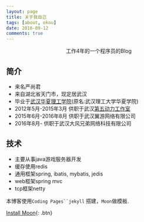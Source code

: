 ```yaml
---
layout: page
title: 关于我自己
tags: [about, okou]
date: 2016-09-12
comments: true
---
```

    
<center>工作4年的一个程序员的Blog</center>

## 简介
* 来名严尚君
* 来自湖北省天门市，现定居武汉
* 毕业于[武汉华夏理工学院](http://www.1957.cn)(原名:武汉理工大学华夏学院)
* 2012年5月-2015年3月 供职于武汉[第五动力工作室](http://www.d5power.com)
* 2015年6月-2016年8月 供职于武汉翼游网络有限公司
* 2016年8月-  供职于武汉大风兄弟网络科技有限公司

## 技术

* 主要从事java游戏服务器开发
* 缓存使用redis
* 通用框架spring, ibatis, mybatis, jedis
* web框架spring mvc
* tcp框架netty

本博客使用`Coding Pages``jekyll` 搭建，`Moon`做模板.
      
[Install Moon](https://github.com/TaylanTatli/Moon){: .btn}
